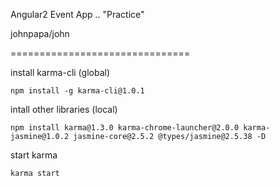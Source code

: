 Angular2 Event App .. "Practice" 

johnpapa/john

===============================

install karma-cli (global)
```
npm install -g karma-cli@1.0.1
```
intall other libraries (local)
```
npm install karma@1.3.0 karma-chrome-launcher@2.0.0 karma-jasmine@1.0.2 jasmine-core@2.5.2 @types/jasmine@2.5.38 -D 
```
start karma 
```
karma start 
```
